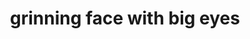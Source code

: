 ---
layout: smileys&emotion
title: grinning face with big eyes
emoji: grinning_face_with_big_eyes
permalink: 😃.html
---